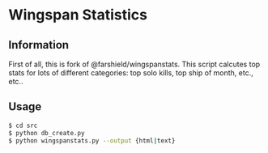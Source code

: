 # Wingspan Statistics
## Information
First of all, this is fork of @farshield/wingspanstats.
This script calcutes top stats for lots of different categories: top solo kills, top ship of month, etc., etc..

## Usage
```bash
$ cd src
$ python db_create.py
$ python wingspanstats.py --output {html|text}
```